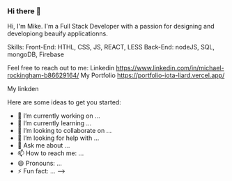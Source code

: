 ### Hi there 👋


Hi, I'm Mike. I'm a Full Stack Developer with a passion for designing and developiong beauify applicationns.

Skills:
  Front-End: HTHL, CSS, JS, REACT, LESS
  Back-End:   nodeJS, SQL, mongoDB, Firebase
  
Feel free to reach out to me: 
Linkedin https://www.linkedin.com/in/michael-rockingham-b86629164/
My Portfolio https://portfolio-iota-liard.vercel.app/



My linkden
  
Here are some ideas to get you started:

- 🔭 I’m currently working on ...
- 🌱 I’m currently learning ...
- 👯 I’m looking to collaborate on ...
- 🤔 I’m looking for help with ...
- 💬 Ask me about ...
- 📫 How to reach me: ...
- 😄 Pronouns: ...
- ⚡ Fun fact: ...
-->

